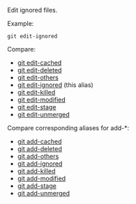 Edit ignored files.

Example:

```shell
git edit-ignored
```

Compare:

* [git edit-cached](../git-edit-cached)
* [git edit-deleted](../git-edit-deleted)
* [git edit-others](../git-edit-others)
* [git edit-ignored](../git-edit-ignored) (this alias)
* [git edit-killed](../git-edit-killed)
* [git edit-modified](../git-edit-modified)
* [git edit-stage](../git-edit-stage)
* [git edit-unmerged](../git-edit-unmerged)

Compare corresponding aliases for add-*:

* [git add-cached](../git-add-cached)
* [git add-deleted](../git-add-deleted)
* [git add-others](../git-add-others)
* [git add-ignored](../git-add-ignored)
* [git add-killed](../git-add-killed)
* [git add-modified](../git-add-modified)
* [git add-stage](../git-add-stage)
* [git add-unmerged](../git-add-unmerged)
